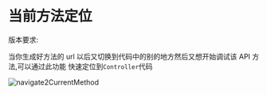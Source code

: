 ---
---

# 当前方法定位

版本要求: <Badge text="2022.1.7" />

当你生成好方法的 url 以后又切换到代码中的别的地方然后又想开始调试该 API 方法,可以通过此功能 <ColorIcon icon="localScope" /> 快速定位到`Controller`代码

![navigate2CurrentMethod](/img/navigate2CurrentMethod.png)
